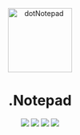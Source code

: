 <p align="center"> 
  <a href="https://dotnotepad.github.io/"> <img src="https://raw.githubusercontent.com/AlperAkca79/dotNotepad/master/Assets/dotNotePad_icon.ico" height="128" width="128" alt="dotNotepad">  </a>
</p>

<h1 align="center"> <b> .Notepad </b> </h1>

<p align="center"> 
  <img src="https://img.shields.io/github/issues/AlperAkca79/dotNotepad?style=flat-square">
  <img src="https://img.shields.io/github/forks/AlperAkca79/dotNotepad?style=flat-square">
  <img src="https://img.shields.io/github/stars/AlperAkca79/dotNotepad?style=flat-square">
  <img src="https://img.shields.io/github/license/AlperAkca79/dotNotepad?style=flat-square">
</p>

